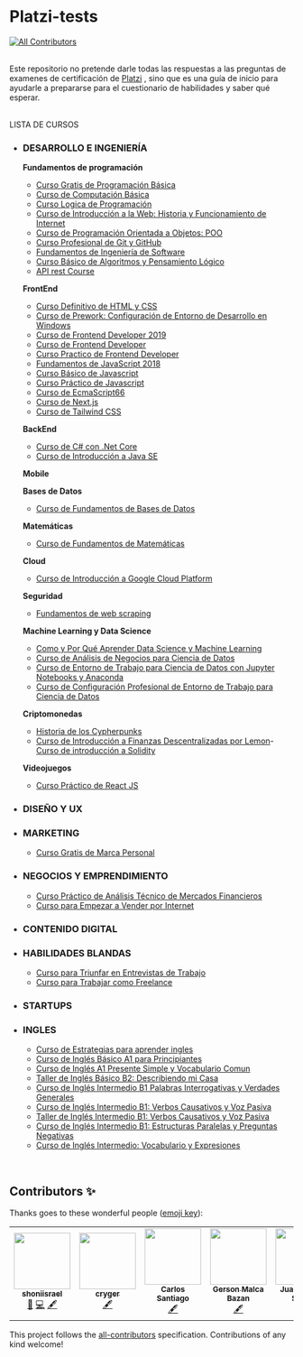 # Platzi-tests
<!-- ALL-CONTRIBUTORS-BADGE:START - Do not remove or modify this section -->
[![All Contributors](https://img.shields.io/badge/all_contributors-6-orange.svg?style=flat-square)](#contributors-)
<!-- ALL-CONTRIBUTORS-BADGE:END -->

<br>Este repositorio no pretende darle todas las respuestas a las preguntas de examenes de certificación de [Platzi](https://platzi.com) , sino que es una guía de inicio para ayudarle a prepararse para el cuestionario de habilidades y saber qué esperar.
<br><br>

LISTA DE CURSOS
- ### DESARROLLO E INGENIERÍA 
    **Fundamentos de programación**
    - [Curso Gratis de Programación Básica](programacion_basica.md)
    - [Curso de Computación Básica](computacion_basica.md) 
    - [Curso Logica de Programación](curso_logica_de_programacion.md) 
    - [Curso de Introducción a la Web: Historia y Funcionamiento de Internet](curso_de_introduccion_a_la_web.md) 
    - [Curso de Programación Orientada a Objetos: POO](poo.md)
    - [Curso Profesional de Git y GitHub](git.md)
    - [Fundamentos de Ingeniería de Software](fundamentos.md)
    - [Curso Básico de Algoritmos y Pensamiento Lógico](curso_basico_de_algoritmos_y_pensamiento_logico.md)
    - [API rest Course](api_rest_course.md)
    
    **FrontEnd**
    - [Curso Definitivo de HTML y CSS](curso_definitivo_de_html_y_css.md)
    - [Curso de Prework: Configuración de Entorno de Desarrollo en Windows](prework.md)
    - [Curso de Frontend Developer 2019](frontend_developer.md) 
    - [Curso de Frontend Developer ](frontend_developer2.md) 
    - [Curso Practico de Frontend Developer ](practico_frontend_developer.md) 
    - [Fundamentos de JavaScript 2018](javascript2018.md)
    - [Curso Básico de Javascript](curso_basico_de_javascript.md)
    - [Curso Práctico de Javascript](curso_practico_de_javascript.md)
    - [Curso de EcmaScript66](curso_de_ecmaScript6.md)
    - [Curso de Next.js](nextjs.md)
    - [Curso de Tailwind CSS](tailwind.md)

    **BackEnd**
    - [Curso de C# con .Net Core](c_con_net.md) 
    - [Curso de Introducción a Java SE](java_se.md)

    **Mobile**
    
    **Bases de Datos**
    - [Curso de Fundamentos de Bases de Datos](fundamentos_bases_datos.md)
    
    **Matemáticas**
    - [Curso de Fundamentos de Matemáticas](fundamentos_de_matemáticas.md)
    
    **Cloud**
    - [Curso de Introducción a Google Cloud Platform](introduccion_google_cloud.md)
    
    **Seguridad**
    - [Fundamentos de web scraping](fundamentos_web_scraping_python_y_xpath.md)
    
    **Machine Learning y Data Science**
    - [Como y Por Qué Aprender Data Science y Machine Learning](por_que_aprender_data_science.md)
    - [Curso de Análisis de Negocios para Ciencia de Datos](analisis_negocios_para_ciencia_datos.md)
    - [Curso de Entorno de Trabajo para Ciencia de Datos con Jupyter Notebooks y Anaconda](entorno_de_trabajo_para_ciencia_de_datos_con_jupyter_notebooks_y_anaconda.md)
    - [Curso de Configuración Profesional de Entorno de Trabajo para Ciencia de Datos](curso_de_configuración_profesional_de_entorno_de_trabajo_para_ciencia_de_datos.md)
    
    **Criptomonedas**
    - [Historia de los Cypherpunks](cypherpunks.md)
    - [Curso de Introducción a Finanzas Descentralizadas por Lemon](intro_defi_lemon.md)- [Curso de introducción a Solidity](solidity.md)

    **Videojuegos**
    - [Curso Práctico de React JS](react.md) 

- ### DISEÑO Y UX 

- ### MARKETING 
    - [Curso Gratis de Marca Personal](marca_personal.md)

- ### NEGOCIOS Y EMPRENDIMIENTO 
    - [Curso Práctico de Análisis Técnico de Mercados Financieros](analisis_mercados.md)
    - [Curso para Empezar a Vender por Internet](curso_para_empezar_a_vender_por_internet.md)

- ### CONTENIDO DIGITAL

- ### HABILIDADES BLANDAS
    - [Curso para Triunfar en Entrevistas de Trabajo](entrevista_trabajo.md) 
    - [Curso para Trabajar como Freelance](freelancer.md) 

- ### STARTUPS

- ### INGLES
    - [Curso de Estrategias para aprender ingles](curso_de_estrategias_para_aprender_ingles.md)
    - [Curso de Inglés Básico A1 para Principiantes](ingles_a1_principiantes.md)    
    - [Curso de Inglés A1 Presente Simple y Vocabulario Comun](curso_de_ingles_a1_presente_simple_y_vocabulario_comun.md)
    - [Taller de Inglés Básico B2: Describiendo mi Casa](taller_ingles_a2_casa.md)
    - [Curso de Inglés Intermedio B1 Palabras Interrogativas y Verdades Generales](ingles_b1_palabras_interrogativas.md)
    - [Curso de Inglés Intermedio B1: Verbos Causativos y Voz Pasiva](ingles_b1_verbos_causativos.md)
    - [Taller de Inglés Intermedio B1: Verbos Causativos y Voz Pasiva](taller_b1_verbos_causativos.md)
    - [Curso de Inglés Intermedio B1: Estructuras Paralelas y Preguntas Negativas](ingles_b1_estructuras_paralelas.md)
    - [Curso de Inglés Intermedio: Vocabulario y Expresiones](ingles_intermedio_vocabulario.md)

















&nbsp;

## Contributors ✨

Thanks goes to these wonderful people ([emoji key](https://allcontributors.org/docs/en/emoji-key)):

<!-- ALL-CONTRIBUTORS-LIST:START - Do not remove or modify this section -->
<!-- prettier-ignore-start -->
<!-- markdownlint-disable -->
<table>
  <tr>
    <td align="center"><a href="https://github.com/shoniisrael"><img src="https://avatars1.githubusercontent.com/u/20216696?s=400&u=31d9e1270608efdb51f213a255c5895e5b2fadbc&v=4?s=100" width="100px;" alt=""/><br /><sub><b>shoniisrael</b></sub></a><br /><a href="#ideas-shoniisrael" title="Ideas, Planning, & Feedback">🤔</a> <a href="https://github.com/shoniisrael/Platzi-Tests/commits?author=shoniisrael" title="Code">💻</a> <a href="#content-shoniisrael" title="Content">🖋</a></td>
    <td align="center"><a href="https://github.com/cryger"><img src="https://avatars.githubusercontent.com/u/34179646?v=4?s=100" width="100px;" alt=""/><br /><sub><b>cryger</b></sub></a><br /><a href="#content-cryger" title="Content">🖋</a></td>
    <td align="center"><a href="https://github.com/CarlosSant47"><img src="https://avatars.githubusercontent.com/u/43355361?v=4?s=100" width="100px;" alt=""/><br /><sub><b>Carlos Santiago</b></sub></a><br /><a href="#content-CarlosSant47" title="Content">🖋</a></td>
    <td align="center"><a href="https://github.com/gersonmlb"><img src="https://avatars.githubusercontent.com/u/26355930?v=4?s=100" width="100px;" alt=""/><br /><sub><b>Gerson Malca Bazan</b></sub></a><br /><a href="#content-gersonmlb" title="Content">🖋</a></td>
    <td align="center"><a href="https://www.linkedin.com/in/juan-manuel-sandri-95b0a8208/"><img src="https://avatars.githubusercontent.com/u/99428338?v=4?s=100" width="100px;" alt=""/><br /><sub><b>Juan Manuel Sandri</b></sub></a><br /><a href="#content-JuanmaSandri" title="Content">🖋</a></td>
    <td align="center"><a href="https://github.com/cesantaniello"><img src="https://avatars.githubusercontent.com/u/42319088?v=4?s=100" width="100px;" alt=""/><br /><sub><b>Carlos Santaniello</b></sub></a><br /><a href="#content-cesantaniello" title="Content">🖋</a></td>
    <td align="center"><a href="https://github.com/halcolo"><img src="https://avatars.githubusercontent.com/u/25759070?v=4?s=100" width="100px;" alt=""/><br /><sub><b>Juan Diego A.</b></sub></a><br /><a href="#content-halcolo" title="Content">🖋</a></td>
  </tr>
</table>

<!-- markdownlint-restore -->
<!-- prettier-ignore-end -->

<!-- ALL-CONTRIBUTORS-LIST:END -->

This project follows the [all-contributors](https://github.com/all-contributors/all-contributors) specification. Contributions of any kind welcome!